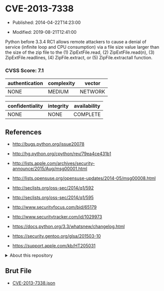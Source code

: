 # CVE-2013-7338

- Published: 2014-04-22T14:23:00

- Modified: 2019-08-21T12:41:00

Python before 3.3.4 RC1 allows remote attackers to cause a denial of service (infinite loop and CPU consumption) via a file size value larger than the size of the zip file to the (1) ZipExtFile.read, (2) ZipExtFile.read(n), (3) ZipExtFile.readlines, (4) ZipFile.extract, or (5) ZipFile.extractall function.

### CVSS Score: **7.1**

| authentication | complexity | vector |
| --- | --- | --- |
| NONE | MEDIUM | NETWORK |

| confidentiality | integrity | availability |
| --- | --- | --- |
| NONE | NONE | COMPLETE |

## References

* http://bugs.python.org/issue20078

* http://hg.python.org/cpython/rev/79ea4ce431b1

* http://lists.apple.com/archives/security-announce/2015/Aug/msg00001.html

* http://lists.opensuse.org/opensuse-updates/2014-05/msg00008.html

* http://seclists.org/oss-sec/2014/q1/592

* http://seclists.org/oss-sec/2014/q1/595

* http://www.securityfocus.com/bid/65179

* http://www.securitytracker.com/id/1029973

* https://docs.python.org/3.3/whatsnew/changelog.html

* https://security.gentoo.org/glsa/201503-10

* https://support.apple.com/kb/HT205031

<details>
<summary>About this repository</summary> 

  This repository is part of the project [Live Hack CVE](https://github.com/Live-Hack-CVE). Main website can be found [www.live-hack.org](https://www.live-hack.org) 
  
  Made by [Sn0wAlice](https://github.com/Sn0wAlice) for the people that care about security and need to have a feed of the latest CVEs. Hope you enjoy it, don't forget to star the repo and follow me on [Twitter](https://twitter.com/Sn0wAlice) and [Github](https://github.com/Sn0wAlice). And that is my [personnal website](https://www.alice-snow.me/)

  - [Home Page](https://github.com/Live-Hack-CVE)
  - [Framework](https://github.com/Live-Hack-CVE/cve-framework)
  - [CVE database](https://github.com/Live-Hack-CVE/full_database)
  - [Changelog](https://github.com/Live-Hack-CVE/Changelog)
</details>

## Brut File

* [CVE-2013-7338.json](https://raw.githubusercontent.com/Live-Hack-CVE/full_database/main/cves/2013/CVE-2013-7338.json)

